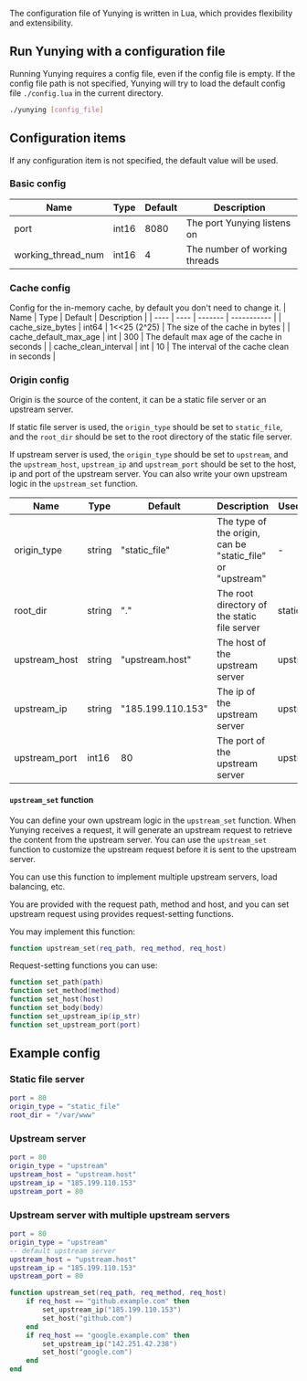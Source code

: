 The configuration file of Yunying is written in Lua, which provides flexibility and extensibility.

## Run Yunying with a configuration file
Running Yunying requires a config file, even if the config file is empty. If the config file path is not specified, Yunying will try to load the default config file `./config.lua` in the current directory.

```bash
./yunying [config_file]
```

## Configuration items
If any configuration item is not specified, the default value will be used.

### Basic config

| Name | Type | Default | Description |
| ---- | ---- | ------- | ----------- |
| port | int16 | 8080 | The port Yunying listens on |
| working_thread_num | int16 | 4 | The number of working threads |

### Cache config
Config for the in-memory cache, by default you don't need to change it.
| Name | Type | Default | Description |
| ---- | ---- | ------- | ----------- |
| cache_size_bytes | int64 | 1<<25 (2^25) | The size of the cache in bytes |
| cache_default_max_age | int | 300 | The default max age of the cache in seconds |
| cache_clean_interval | int | 10 | The interval of the cache clean in seconds |

### Origin config
Origin is the source of the content, it can be a static file server or an upstream server.

If static file server is used, the `origin_type` should be set to `static_file`, and the `root_dir` should be set to the root directory of the static file server.

If upstream server is used, the `origin_type` should be set to `upstream`, and the `upstream_host`, `upstream_ip` and `upstream_port` should be set to the host, ip and port of the upstream server. You can also write your own upstream logic in the `upstream_set` function.

| Name | Type | Default | Description | Used For |
| ---- | ---- | ------- | ----------- | ------- |
| origin_type | string | "static_file" | The type of the origin, can be "static_file" or "upstream" | - |
| root_dir | string | "." | The root directory of the static file server | static_file |
| upstream_host | string | "upstream.host" | The host of the upstream server | upstream |
| upstream_ip | string | "185.199.110.153" | The ip of the upstream server | upstream |
| upstream_port | int16 | 80 | The port of the upstream server | upstream |

#### `upstream_set` function
You can define your own upstream logic in the `upstream_set` function. When Yunying receives a request, it will generate an upstream request to retrieve the content from the upstream server. You can use the `upstream_set` function to customize the upstream request before it is sent to the upstream server.

You can use this function to implement multiple upstream servers, load balancing, etc.

You are provided with the request path, method and host, and you can set upstream request using provides request-setting functions.

You may implement this function:
```lua
function upstream_set(req_path, req_method, req_host)
```

Request-setting functions you can use:
```lua
function set_path(path)
function set_method(method)
function set_host(host)
function set_body(body)
function set_upstream_ip(ip_str)
function set_upstream_port(port)
```

## Example config
### Static file server
```lua
port = 80
origin_type = "static_file"
root_dir = "/var/www"
```

### Upstream server
```lua
port = 80
origin_type = "upstream"
upstream_host = "upstream.host"
upstream_ip = "185.199.110.153"
upstream_port = 80
```

### Upstream server with multiple upstream servers
```lua
port = 80
origin_type = "upstream"
-- default upstream server
upstream_host = "upstream.host"
upstream_ip = "185.199.110.153"
upstream_port = 80

function upstream_set(req_path, req_method, req_host)
    if req_host == "github.example.com" then
        set_upstream_ip("185.199.110.153")
        set_host("github.com")
    end
    if req_host == "google.example.com" then
        set_upstream_ip("142.251.42.238")
        set_host("google.com")
    end
end
```